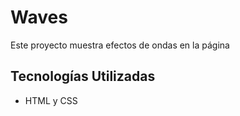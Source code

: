 # Waves

Este proyecto muestra efectos de ondas en la página

## Tecnologías Utilizadas

- HTML y CSS

